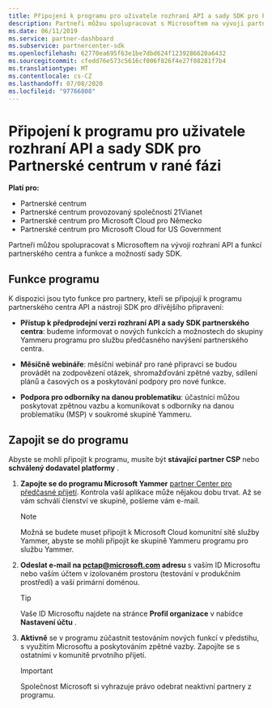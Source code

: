 ```yaml
---
title: Připojení k programu pro uživatele rozhraní API a sady SDK pro Partnerské centrum v rané fázi
description: Partneři můžou spolupracovat s Microsoftem na vývoji partnerských funkcí a schopností.
ms.date: 06/11/2019
ms.service: partner-dashboard
ms.subservice: partnercenter-sdk
ms.openlocfilehash: 62770ea695f63e1be7dbd624f1239286620a6432
ms.sourcegitcommit: cfedd76e573c5616cf006f826f4e27f08281f7b4
ms.translationtype: MT
ms.contentlocale: cs-CZ
ms.lasthandoff: 07/08/2020
ms.locfileid: "97766808"
---
```

# <a name="join-the-partner-center-api-and-sdk-early-adopter-program"></a>Připojení k programu pro uživatele rozhraní API a sady SDK pro Partnerské centrum v rané fázi

**Platí pro:**

- Partnerské centrum
- Partnerské centrum provozovaný společností 21Vianet
- Partnerské centrum pro Microsoft Cloud pro Německo
- Partnerské centrum pro Microsoft Cloud for US Government

Partneři můžou spolupracovat s Microsoftem na vývoji rozhraní API a funkcí partnerského centra a funkce a možností sady SDK.

## <a name="program-features"></a>Funkce programu

K dispozici jsou tyto funkce pro partnery, kteří se připojují k programu partnerského centra API a nástroji SDK pro dřívějšího připravení:

- **Přístup k předprodejní verzi rozhraní API a sady SDK partnerského centra**: budeme informovat o nových funkcích a možnostech do skupiny Yammeru programu pro službu předčasného navýšení partnerského centra.

- **Měsíčně webináře**: měsíční webinář pro rané připravci se budou provádět na zodpovězení otázek, shromažďování zpětné vazby, sdílení plánů a časových os a poskytování podpory pro nové funkce.

- **Podpora pro odborníky na danou problematiku**: účastníci můžou poskytovat zpětnou vazbu a komunikovat s odborníky na danou problematiku (MSP) v soukromé skupině Yammeru.

## <a name="join-the-program"></a>Zapojit se do programu

Abyste se mohli připojit k programu, musíte být **stávající partner CSP** nebo **schválený dodavatel platformy** .

1. **Zapojte se do programu Microsoft Yammer** [partner Center pro předčasné přijetí](https://www.yammer.com/cloudpartnercommunity/#/threads/inGroup?type=in_group&feedId=5944712&view=all). Kontrola vaší aplikace může nějakou dobu trvat. Až se vám schválí členství ve skupině, pošleme vám e-mail.

   > [!NOTE]
   > Možná se budete muset připojit k Microsoft Cloud komunitní sítě služby Yammer, abyste se mohli připojit ke skupině Yammeru programu pro službu Yammer.

2. **Odeslat e-mail na [pctap@microsoft.com](mailto:pctap@microsoft.com) adresu** s vaším ID Microsoftu nebo vaším účtem v izolovaném prostoru (testování v produkčním prostředí) a vaší primární doménou.

   > [!TIP]
   > Vaše ID Microsoftu najdete na stránce **Profil organizace** v nabídce **Nastavení účtu** .

3. **Aktivně** se v programu zúčastnit testováním nových funkcí v předstihu, s využitím Microsoftu a poskytováním zpětné vazby. Zapojíte se s ostatními v komunitě prvotního přijetí.

   > [!IMPORTANT]
   > Společnost Microsoft si vyhrazuje právo odebrat neaktivní partnery z programu.
